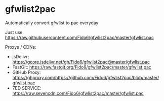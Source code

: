 # gfwlist2pac
Automatically convert gfwlist to pac everyday

Just use https://raw.githubusercontent.com/Fido6/gfwlist2pac/master/gfwlist.pac

Proxys / CDNs:

- jsDelivr: https://gcore.jsdelivr.net/gh/Fido6/gfwlist2pac@master/gfwlist.pac
- FastGit: https://raw.fastgit.org/Fido6/gfwlist2pac/master/gfwlist.pac
- GitHub Proxy: https://ghproxy.com/https://github.com/Fido6/gfwlist2pac/blob/master/gfwlist.pac
- 7ED SERVICE: https://raw.sevencdn.com/Fido6/gfwlist2pac/master/gfwlist.pac
